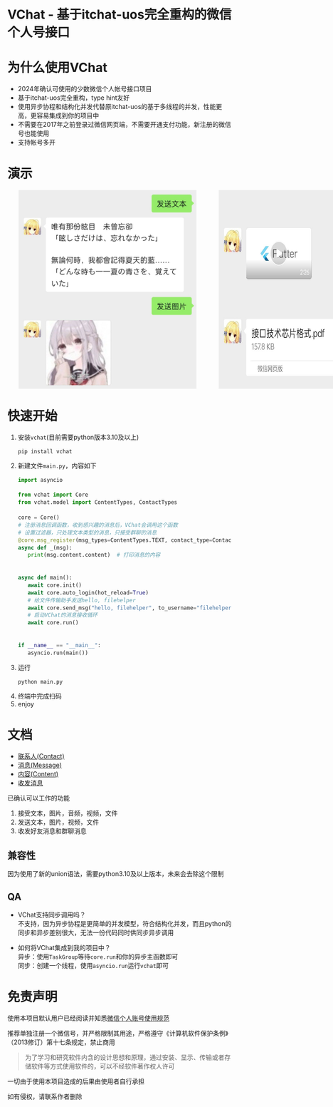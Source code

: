 # VChat - 基于itchat-uos完全重构的微信个人号接口

# 为什么使用VChat

- 2024年确认可使用的少数微信个人帐号接口项目
- 基于itchat-uos完全重构，type hint友好
- 使用异步协程和结构化并发代替原itchat-uos的基于多线程的并发，性能更高，更容易集成到你的项目中
- 不需要在2017年之前登录过微信网页端，不需要开通支付功能，新注册的微信号也能使用
- 支持帐号多开

# 演示
<div style="display: flex;justify-content: space-around;width: 900px">
<img alt="demo1" style="width:400px" src="https://raw.githubusercontent.com/z2z63/image/main/202407302302972.png"/>
<img alt="demo1"  style="width:400px" src="https://raw.githubusercontent.com/z2z63/image/main/202407302305229.png"/>
</div>

# 快速开始
1. 安装`vchat`(目前需要python版本3.10及以上)
    ```shell
    pip install vchat
    ```
2. 新建文件`main.py`，内容如下
    ```python
    import asyncio
    
    from vchat import Core
    from vchat.model import ContentTypes, ContactTypes
    
    core = Core()
    # 注册消息回调函数，收到感兴趣的消息后，VChat会调用这个函数
    # 设置过滤器，只处理文本类型的消息，只接受群聊的消息
    @core.msg_register(msg_types=ContentTypes.TEXT, contact_type=ContactTypes.CHATROOM)
    async def _(msg):
       print(msg.content.content)  # 打印消息的内容
    
    
    async def main():
       await core.init()
       await core.auto_login(hot_reload=True)
       # 给文件传输助手发送hello, filehelper
       await core.send_msg("hello, filehelper", to_username="filehelper")
       # 启动VChat的消息接收循环
       await core.run()
    
    
    if __name__ == "__main__":
       asyncio.run(main())
    ```
3. 运行
    ```shell
    python main.py
    ```
4. 终端中完成扫码
5. enjoy

# 文档
- [联系人(Contact)](./docs/model.md#联系人contact)
- [消息(Message)](./docs/model.md#消息message)
- [内容(Content)](./docs/model.md#内容content)
- [收发消息](./docs/send.md#收发消息)

已确认可以工作的功能

1. 接受文本，图片，音频，视频，文件
2. 发送文本，图片，视频，文件
3. 收发好友消息和群聊消息

## 兼容性
因为使用了新的union语法，需要python3.10及以上版本，未来会去除这个限制
## QA
- VChat支持同步调用吗？  
不支持，因为异步协程是更简单的并发模型，符合结构化并发，而且python的同步和异步差别很大，无法一份代码同时供同步异步调用  

- 如何将VChat集成到我的项目中？  
异步：使用`TaskGroup`等待`core.run`和你的异步主函数即可  
同步：创建一个线程，使用`asyncio.run`运行`vchat`即可  
# 免责声明

使用本项目默认用户已经阅读并知悉[微信个人账号使用规范](https://weixin.qq.com/cgi-bin/readtemplate?&t=page/agreement/personal_account&lang=zh_CN)

推荐单独注册一个微信号，并严格限制其用途，严格遵守《计算机软件保护条例》（2013修订）第十七条规定，禁止商用
> 为了学习和研究软件内含的设计思想和原理，通过安装、显示、传输或者存储软件等方式使用软件的，可以不经软件著作权人许可

一切由于使用本项目造成的后果由使用者自行承担

如有侵权，请联系作者删除
